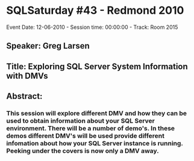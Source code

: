 # SQLSaturday #43 - Redmond 2010
Event Date: 12-06-2010 - Session time: 00:00:00 - Track: Room 2015
## Speaker: Greg Larsen
## Title: Exploring SQL Server System Information with DMVs
## Abstract:
### This session will explore different DMV and how they can be used to obtain information about your SQL Server environment.    There will be a number of demo's.  In these demos different DMV's will be used provide different infomation about how your SQL Server instance is running.  Peeking under the covers is now only a DMV away.
